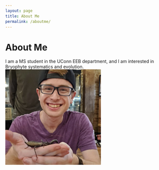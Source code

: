 ```yaml
---
layout: page
title: About Me
permalink: /aboutme/
---
```


# About Me
I am a MS student in the UConn EEB department, and I am interested in Bryophyte systematics and evolution.
<img src="images/headshot.jpeg" alt="Brenden Thomson" style="height:300px" class="center">
